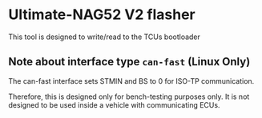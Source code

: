 # Ultimate-NAG52 V2 flasher

This tool is designed to write/read to the TCUs bootloader

## Note about interface type `can-fast` (Linux Only)

The can-fast interface sets STMIN and BS to 0 for ISO-TP communication.

Therefore, this is designed only for bench-testing purposes only. It is not
designed to be used inside a vehicle with communicating ECUs.
